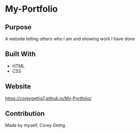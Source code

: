 # My-Portfolio

## Purpose
A website telling others who I am and showing work I have done

## Built With
* HTML
* CSS

## Website
https://coreygettig7.github.io/My-Portfolio/

## Contribution
Made by myself, Corey Gettig.
